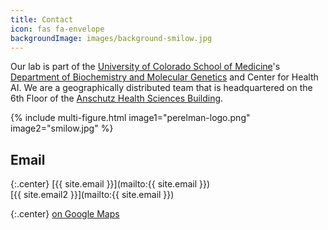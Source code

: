 ```yaml
---
title: Contact
icon: fas fa-envelope
backgroundImage: images/background-smilow.jpg
---
```


Our lab is part of the [University of Colorado School of Medicine](https://medschool.cuanschutz.edu/)'s [Department of Biochemistry and Molecular Genetics](https://medschool.cuanschutz.edu/biochemistry) and Center for Health AI.
We are a geographically distributed team that is headquartered on the 6th Floor of the [Anschutz Health Sciences Building](https://www.ucdenver.edu/about/departments/FacilitiesManagement/FacilitiesProjects/ActiveProjects/Pages/AnschutzHealthSciencesBldg.aspx).

{% include multi-figure.html image1="perelman-logo.png" image2="smilow.jpg" %}


## <i class="fas fa-envelope fa-sm"></i>Email

{:.center}
[{{ site.email }}](mailto:{{ site.email }})  
[{{ site.email2 }}](mailto:{{ site.email }})

<!--
## <i class="fas fa-phone fa-sm"></i>Phone

{:.center}
[(215) 573-2991](tel:+1-215-573-2991)


## <i class="fas fa-map-marked fa-sm"></i>Mailing Address

{:.center}
3400 Civic Center Blvd.  
10-131 SCTR  
Philadelphia, PA 19104-5158  
USA
-->

{:.center}
[<i class="fas fa-external-link-alt fa-sm icon_with_text"></i>on Google Maps](https://www.google.com/maps/place/Fitzsimons,+Aurora,+CO+80045/@39.7453375,-104.8428738,467m/data=!3m2!1e3!4b1!4m5!3m4!1s0x876c634db1dab039:0x437fc6e3d33aafef!8m2!3d39.7452864!4d-104.8417066)
